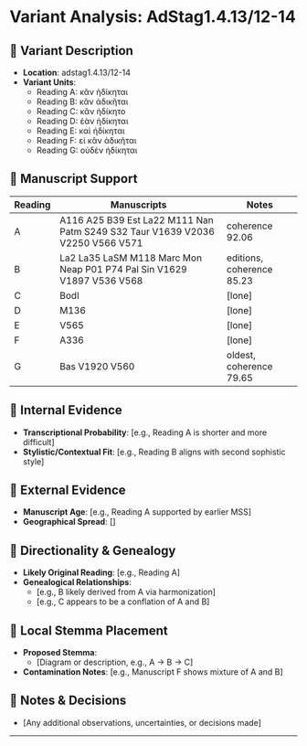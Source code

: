 # Variant Analysis: AdStag1.4.13/12-14

## 📌 Variant Description
- **Location**: adstag1.4.13/12-14
- **Variant Units**: 
  - Reading A: κἂν ἠδίκηται
  - Reading B: κἂν ἀδικῆται 
  - Reading C: κἂν ἠδίκητο
  - Reading D: ἐὰν ἠδίκηται
  - Reading E: καὶ ἠδίκηται
  - Reading F: εἰ κἂν ἀδικῆται
  - Reading G: οὐδὲν ἠδίκηται

## 🧬 Manuscript Support
| Reading | Manuscripts | Notes |
|--------|-------------|-------|
| A      | A116 A25 B39 Est La22 M111 Nan Patm S249 S32 Taur V1639 V2036 V2250 V566 V571 | coherence 92.06 |
| B      | La2 La35 LaSM M118 Marc Mon Neap P01 P74 Pal Sin V1629 V1897 V536 V568 | editions, coherence 85.23 |
| C      | Bodl | [lone] |
| D      | M136 | [lone] |
| E      | V565 | [lone] |
| F      | A336 | [lone] |
| G      | Bas V1920 V560| oldest, coherence 79.65 |


## 🧠 Internal Evidence
- **Transcriptional Probability**: [e.g., Reading A is shorter and more difficult]
- **Stylistic/Contextual Fit**: [e.g., Reading B aligns with second sophistic style]

## 🧭 External Evidence
- **Manuscript Age**: [e.g., Reading A supported by earlier MSS]
- **Geographical Spread**: []

## 🔄 Directionality & Genealogy
- **Likely Original Reading**: [e.g., Reading A]
- **Genealogical Relationships**:
  - [e.g., B likely derived from A via harmonization]
  - [e.g., C appears to be a conflation of A and B]

## 🌿 Local Stemma Placement
- **Proposed Stemma**:
  - [Diagram or description, e.g., A → B → C]
- **Contamination Notes**: [e.g., Manuscript F shows mixture of A and B]

## 📝 Notes & Decisions
- [Any additional observations, uncertainties, or decisions made]

---